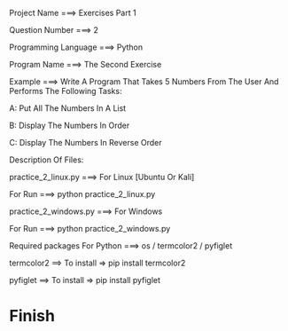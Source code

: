 Project Name ===> Exercises Part 1

Question Number ===> 2

Programming Language ===> Python

Program Name ===> The Second Exercise

Example ===> Write A Program That Takes 5 Numbers From The User And Performs The Following Tasks:

A: Put All The Numbers In A List

B: Display The Numbers In Order

C: Display The Numbers In Reverse Order

Description Of Files:

practice_2_linux.py ===> For Linux [Ubuntu Or Kali]

For Run ===> python practice_2_linux.py

practice_2_windows.py ===> For Windows

For Run ===> python practice_2_windows.py

Required packages For Python ===> os / termcolor2 / pyfiglet

termcolor2 ==> To install => pip install termcolor2

pyfiglet ==> To install => pip install pyfiglet

# Finish 
